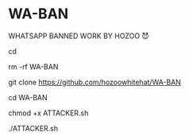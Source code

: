 # WA-BAN
WHATSAPP BANNED WORK BY HOZOO 😈

cd

rm -rf WA-BAN

git clone https://github.com/hozoowhitehat/WA-BAN

cd WA-BAN

chmod +x ATTACKER.sh

./ATTACKER.sh
